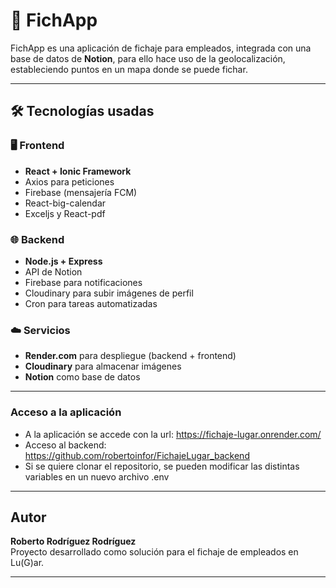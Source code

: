 # 📲 FichApp

FichApp es una aplicación de fichaje para empleados, integrada con una base de datos de **Notion**, para ello hace uso de la geolocalización, estableciendo puntos en un mapa donde se puede fichar.

---

## 🛠 Tecnologías usadas

### 🖥️ Frontend
- **React + Ionic Framework**  
- Axios para peticiones
- Firebase (mensajería FCM)
- React-big-calendar
- Exceljs y React-pdf

### 🌐 Backend
- **Node.js + Express**
- API de Notion
- Firebase para notificaciones
- Cloudinary para subir imágenes de perfil
- Cron para tareas automatizadas

### ☁️ Servicios
- **Render.com** para despliegue (backend + frontend)
- **Cloudinary** para almacenar imágenes
- **Notion** como base de datos
  
---

### Acceso a la aplicación
- A la aplicación se accede con la url: https://fichaje-lugar.onrender.com/
- Acceso al backend: https://github.com/robertoinfor/FichajeLugar_backend
- Si se quiere clonar el repositorio, se pueden modificar las distintas variables en un nuevo archivo .env

---

## Autor
**Roberto Rodríguez Rodríguez**  
Proyecto desarrollado como solución para el fichaje de empleados en Lu(G)ar.

---
